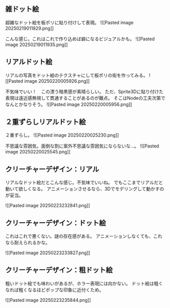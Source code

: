 ## 雑ドット絵

超雑なドット絵を板ポリに貼り付けして表現。
![[Pasted image 20250219011829.png]]

こんな感じ。これはこれで作り込めば癖になるビジュアルかも。
![[Pasted image 20250219011935.png]]

## リアルドット絵

リアルの写真をドット絵のテクスチャにして板ポリの街を作ってみる。
![[Pasted image 20250220005926.png]]

不気味でいい！　この漂う暗黒感が素晴らしい。
ただ、Sprite3Dに貼り付けた表現は遠近感無視して貫通することがあるのが難点。
そこはNodeの工夫次第でなんとかなりそう。
![[Pasted image 20250220005956.png]]

## ２重ずらしリアルドット絵

２重ずらし。
![[Pasted image 20250220025230.png]]

不思議な雰囲気。面倒な割に案外不思議な雰囲気にならないな…。
![[Pasted image 20250220025545.png]]

## クリーチャーデザイン：リアル

リアルなドット絵だとこんな感じ。不気味でいいね。
でもここまでリアルだと動いて欲しくなる。
アニメーションさせるなら、3Dでモデリングして動かすのが妥当。

![[Pasted image 20250223232841.png]]

## クリーチャーデザイン：ドット絵

これはこれで悪くない。謎の存在感がある。
アニメーションしなくても、これなら耐えられるかな。

![[Pasted image 20250223233827.png]]

## クリーチャーデザイン：粗ドット絵

粗いドット絵でも味わいがあるが、ホラー表現には向かない。
ドット絵は粗くなれば粗くなるほどポップな印象に近付くため。

![[Pasted image 20250223235844.png]]


